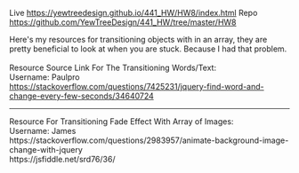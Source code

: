 Live https://yewtreedesign.github.io/441_HW/HW8/index.html
Repo https://github.com/YewTreeDesign/441_HW/tree/master/HW8

Here's my resources for transitioning objects with in an array, they are pretty beneficial to look at when you are stuck. Because I had that problem.
<br>
<br>Resource Source Link For The Transitioning Words/Text:
<br>Username: Paulpro
<br>https://stackoverflow.com/questions/7425231/jquery-find-word-and-change-every-few-seconds/34640724
<hr>
Resource For Transitioning Fade Effect With Array of Images:<br>
Username: James<br>
https://stackoverflow.com/questions/2983957/animate-background-image-change-with-jquery
<br>
https://jsfiddle.net/srd76/36/<br>

